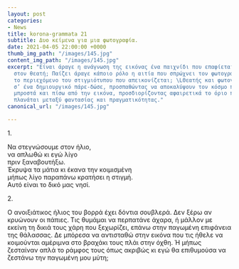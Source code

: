 ```yaml
---
layout: post
categories:
- News
title: korona-grammata 21
subtitle: Δυο κείμενα για μια φωτογραφία.
date: 2021-04-05 22:00:00 +0000
thumb_img_path: "/images/145.jpg"
content_img_path: "/images/145.jpg"
excerpt: "Είναι άραγε η ανάγνωση της εικόνας ένα παιχνίδι που επαφίεται αποκλειστικά
  στον θεατή; Παίζει άραγε κάποιο ρόλο η αιτία που σπρώχνει τον φωτογράφο να επιλέξει
  το περιεχόμενο του στιγμιότυπου που απεικονίζεται; \LΘεατής και φωτογράφος συνευρίσκονται
  σ’ ένα δημιουργικό πάρε-δώσε, προσπαθώντας να αποκαλύψουν τον κόσμο που υπάρχει
  μπροστά και πίσω από την εικόνα, προσδιορίζοντας αφαιρετικά το όριο που μπορεί να
  πλανάται μεταξύ φαντασίας και πραγματικότητας."
canonical_url: "/images/145.jpg"

---
```

1\.

Να στεγνώσουμε στον ήλιο,  
να απλωθώ κι εγώ λίγο  
πριν ξαναβουτήξω.  
Έκρυψα τα μάτια κι έκανα την κοιμισμένη  
μήπως λίγο παραπάνω κρατήσει η στιγμή.  
Αυτό είναι το δικό μας νησί.

2\.

Ο ανοιξιάτικος ήλιος του βορρά έχει δόντια σουβλερά. Δεν ξέρω αν κρυώνουν οι πάπιες. Τις θυμάμαι να περπατάνε άχαρα, ή μάλλον με εκείνη τη δικιά τους χάρη που ξεχωρίζει, επάνω στην παγωμένη επιφάνεια της θάλασσας. Δε μπόρεσα να αντισταθώ στην εικόνα που τις ήθελε να κοιμούνται αμέριμνα στο βραχάκι τους πλάι στην όχθη. Ή μήπως ζεσταίναν απλά το ράμφος τους όπως ακριβώς κι εγώ θα επιθυμούσα να ζεστάνω την παγωμένη μου μύτη;
